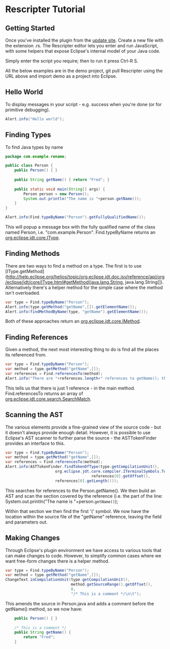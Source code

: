 # Rescripter Tutorial

## Getting Started

Once you've installed the plugin from the [update site](https://raw.github.com/activelylazy/Rescripter/master/update-site/).
Create a new file with the extension .rs. The Rescripter editor lets you enter and run JavaScript, with some helpers that expose Eclipse's internal model of your Java code. 

Simply enter the script you require; then to run it press Ctrl-R S.

All the below examples are in the demo project, git pull Rescripter using the URL above and import demo as a project into Eclipse.

## Hello World
To display messages in your script - e.g. success when you're done (or for primitive debugging).

```java
Alert.info("Hello world");
```

## Finding Types
To find Java types by name

```java
package com.example.rename;

public class Person {
    public Person() { }
    
    public String getName() { return "Fred"; }
    
    public static void main(String[] args) {
        Person person = new Person();
        System.out.println("The name is "+person.getName());
    }
}
```

```java
Alert.info(Find.typeByName("Person").getFullyQualifiedName());
```
	
This will popup a message box with the fully qualified name of the class named Person, i.e. "com.example.Person". Find.typeByName returns an [org.eclipse.jdt.core.IType](http://help.eclipse.org/helios/topic/org.eclipse.jdt.doc.isv/reference/api/org/eclipse/jdt/core/IType.html).

## Finding Methods
There are two ways to find a method on a type. The first is to use [IType.getMethod](http://help.eclipse.org/helios/topic/org.eclipse.jdt.doc.isv/reference/api/org/eclipse/jdt/core/IType.html#getMethod(java.lang.String, java.lang.String[]). Alternatively there's a helper method for the simple case where the method isn't overloaded.

```java
var type = Find.typeByName("Person");
Alert.info(type.getMethod("getName",[]).getElementName());
Alert.info(findMethodByName(type, "getName").getElementName());
```

Both of these approaches return an [org.eclipse.jdt.core.IMethod](http://help.eclipse.org/helios/topic/org.eclipse.jdt.doc.isv/reference/api/org/eclipse/jdt/core/IMethod.html).

## Finding References
Given a method, the next most interesting thing to do is find all the places its referenced from.

```java
var type = Find.typeByName("Person");
var method = type.getMethod("getName",[]);
var references = Find.referencesTo(method);
Alert.info("There are "+references.length+" references to getName(); the first is in "+references[0].getElement().getElementName());
```

This tells us that there is just 1 reference - in the main method. Find.referencesTo returns an array of [org.eclipse.jdt.core.search.SearchMatch](http://help.eclipse.org/helios/topic/org.eclipse.jdt.doc.isv/reference/api/org/eclipse/jdt/core/search/SearchMatch.html).

## Scanning the AST
The various elements provide a fine-grained view of the source code - but it doesn't always provide enough detail. However, it is possible to use Eclipse's AST scanner to further parse the source - the ASTTokenFinder provides an interface to this.

```java
var type = Find.typeByName("Person");
var method = type.getMethod("getName",[]);
var references = Find.referencesTo(method);
Alert.info(ASTTokenFinder.findTokenOfType(type.getCompilationUnit(), 
					  org.eclipse.jdt.core.compiler.ITerminalSymbols.TokenNameLPAREN, 
                                	  references[0].getOffset(),
					  references[0].getLength()));
```

This searches for references to the Person.getName(). We then build an AST and scan the section covered by the reference (i.e. the part of the line:
System.out.println("The name is "+person.```getName()```);

Within that section we then find the first '(' symbol. We now have the location within the source file of the "getName" reference, leaving the field and parameters out.

## Making Changes
Through Eclipse's plugin environment we have access to various tools that can make changes to code. However, to simplify
common cases where we want free-form changes there is a helper method.

```java
var type = Find.typeByName("Person");
var method = type.getMethod("getName",[]);
ChangeText.inCompilationUnit(type.getCompilationUnit(),
                             method.getSourceRange().getOffset(), 
                             0,
                             "/* This is a comment */\n\t"); 
```

This amends the source in Person.java and adds a comment before the getName() method, so we now have:

```java
    public Person() { }
    
    /* This is a comment */
    public String getName() {
        return "Fred";
    }
```

